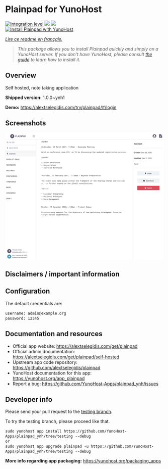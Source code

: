 <!--
N.B.: This README was automatically generated by https://github.com/YunoHost/apps/tree/master/tools/README-generator
It shall NOT be edited by hand.
-->

# Plainpad for YunoHost

[![Integration level](https://dash.yunohost.org/integration/plainpad.svg)](https://dash.yunohost.org/appci/app/plainpad) ![](https://ci-apps.yunohost.org/ci/badges/plainpad.status.svg) ![](https://ci-apps.yunohost.org/ci/badges/plainpad.maintain.svg)  
[![Install Plainpad with YunoHost](https://install-app.yunohost.org/install-with-yunohost.svg)](https://install-app.yunohost.org/?app=plainpad)

*[Lire ce readme en français.](./README_fr.md)*

> *This package allows you to install Plainpad quickly and simply on a YunoHost server.
If you don't have YunoHost, please consult [the guide](https://yunohost.org/#/install) to learn how to install it.*

## Overview

Self hosted, note taking application

**Shipped version:** 1.0.0~ynh1

**Demo:** https://alextselegidis.com/try/plainpad/#/login

## Screenshots

![](./doc/screenshots/screenshot.png)

## Disclaimers / important information

## Configuration

The default credentials are:
```
username: admin@example.org
password: 12345
```
## Documentation and resources

* Official app website: https://alextselegidis.com/get/plainpad
* Official admin documentation: https://alextselegidis.com/get/plainpad/self-hosted
* Upstream app code repository: https://github.com/alextselegidis/plainpad
* YunoHost documentation for this app: https://yunohost.org/app_plainpad
* Report a bug: https://github.com/YunoHost-Apps/plainpad_ynh/issues

## Developer info

Please send your pull request to the [testing branch](https://github.com/YunoHost-Apps/plainpad_ynh/tree/testing).

To try the testing branch, please proceed like that.
```
sudo yunohost app install https://github.com/YunoHost-Apps/plainpad_ynh/tree/testing --debug
or
sudo yunohost app upgrade plainpad -u https://github.com/YunoHost-Apps/plainpad_ynh/tree/testing --debug
```

**More info regarding app packaging:** https://yunohost.org/packaging_apps